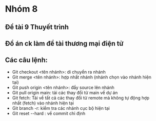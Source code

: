# Nhóm 8
## Đề tài 9 Thuyết trình
## Đồ án ck làm đề tài thương mại điện tử

## Các câu lệnh:
- Git checkout <tên nhánh>: di chuyển ra nhánh
- Git merge <tên nhánh>: hợp nhất nhánh (nhánh chọn vào nhánh hiện tại)
- Git push origin <tên nhánh>: đẩy source lên nhánh
- Git pull origin main: tải các thay đổi từ main về dự án
- Git fetch: Tải về tất cả các thay đổi từ remote mà không tự động hợp nhất (fetch) vào nhánh hiện tại
- Git branch -r: kiểm tra các nhánh cục bộ hiện tại
- Git reset --hard <id commit>: về commit chỉ định